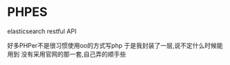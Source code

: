 PHPES
=====

elasticsearch restful API 

好多PHPer不是很习惯使用oo的方式写php
于是我封装了一层,说不定什么时候能用到
没有采用官网的那一套,自己弄的顺手些
